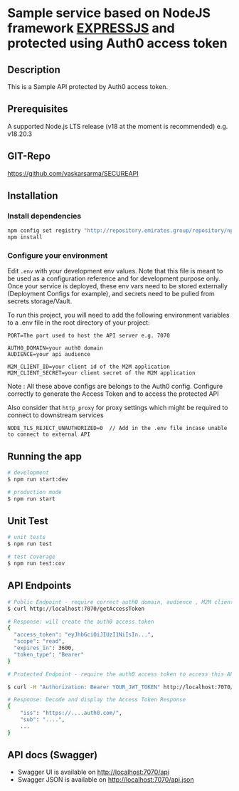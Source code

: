# Sample service based on NodeJS framework [EXPRESSJS](https://expressjs.com/) and protected using Auth0 access token 

## Description

This is a Sample API protected by Auth0 access token.

## Prerequisites

A supported Node.js LTS release (v18 at the moment is recommended) e.g. v18.20.3

## GIT-Repo
https://github.com/vaskarsarma/SECUREAPI

## Installation

### Install dependencies

```bash
npm config set registry "http://repository.emirates.group/repository/npm-all/"
npm install
```

### Configure your environment

Edit ```.env``` with your development env values. Note that this file is meant to be used as a configuration reference and for development purpose only. Once your service is deployed, these env vars need to be stored externally (Deployment Configs for example), and secrets need to be pulled from secrets storage/Vault.

To run this project, you will need to add the following environment variables to a .env file in the root directory of your project:

    PORT=The port used to host the API server e.g. 7070

    AUTH0_DOMAIN=your auth0 domain
    AUDIENCE=your api audience 

    M2M_CLIENT_ID=your client id of the M2M application
    M2M_CLIENT_SECRET=your client secret of the M2M application

Note : All these above configs are belongs to the Auth0 config. Configure correctly to generate the Access Token and to access the protected API

Also consider that ```http_proxy``` for proxy settings which might be required to connect to downstream services

    NODE_TLS_REJECT_UNAUTHORIZED=0  // Add in the .env file incase unable to connect to external API

## Running the app

```bash
# development
$ npm run start:dev

# production mode
$ npm run start
```

## Unit Test

```bash
# unit tests
$ npm run test

# test coverage
$ npm run test:cov
```

## API Endpoints
```bash
# Public Endpoint - require correct auth0 domain, audience , M2M client id and M2M client secret
$ curl http://localhost:7070/getAccessToken

# Response: will create the auth0 access token
{
  "access_token": "eyJhbGciOiJIUzI1NiIsIn...",
  "scope": "read",
  "expires_in": 3600,
  "token_type": "Bearer"
}

# Protected Endpoint - require the auth0 access token to access this API

$ curl -H "Authorization: Bearer YOUR_JWT_TOKEN" http://localhost:7070/v1

# Response: Decode and display the Access Token Response
{
    "iss": "https://....auth0.com/",
    "sub": "....",
    ...
}
```


## API docs (Swagger)

- Swagger UI is available on [http://localhost:7070/api](http://localhost:7070/api)
- Swagger JSON is available on [http://localhost:7070/api.json](http://localhost:7070/api.json)
